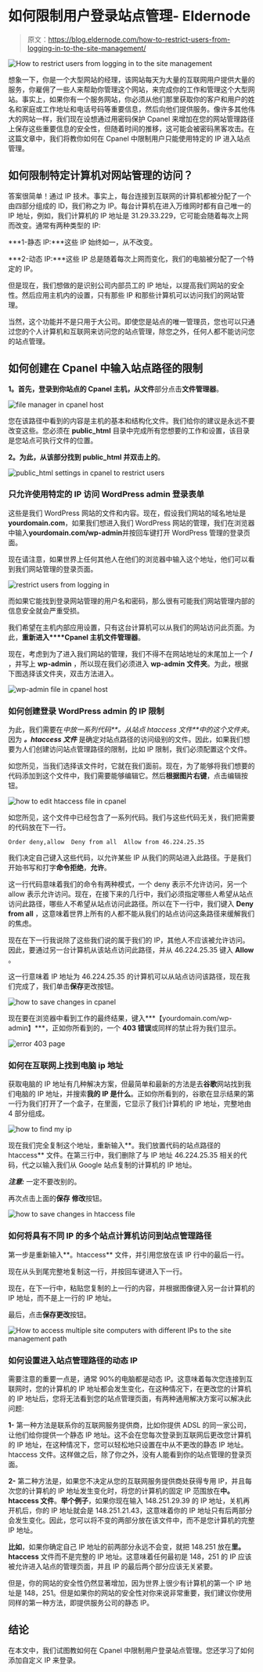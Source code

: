 # 如何限制用户登录站点管理- Eldernode

> 原文：<https://blog.eldernode.com/how-to-restrict-users-from-logging-in-to-the-site-management/>

![How to restrict users from logging in to the site management](img/1ffee69100234d00cf36db21ee7ebe76.png)

想象一下，你是一个大型网站的经理，该网站每天为大量的互联网用户提供大量的服务，你雇佣了一些人来帮助你管理这个网站，来完成你的工作和管理这个大型网站。事实上，如果你有一个服务网站，你必须从他们那里获取你的客户和用户的姓名和家庭或工作地址和电话号码等重要信息，然后向他们提供服务。像许多其他伟大的网站一样，我们现在设想通过用密码保护 Cpanel 来增加在您的网站管理路径上保存这些重要信息的安全性，但随着时间的推移，这可能会被密码黑客攻击。在这篇文章中，我们将教你如何在 Cpanel 中限制用户只能使用特定的 IP 进入站点管理。

## 如何限制特定计算机对网站管理的访问？

答案很简单！通过 IP 技术。事实上，每台连接到互联网的计算机都被分配了一个由四部分组成的 ID，我们称之为 IP。每台计算机在进入万维网时都有自己唯一的 IP 地址，例如，我们计算机的 IP 地址是 31.29.33.229，它可能会随着每次上网而改变。通常有两种类型的 IP:

***1-静态 IP:***这些 IP 始终如一，从不改变。

***2-动态 IP:***这些 IP 总是随着每次上网而变化，我们的电脑被分配了一个特定的 IP。

但是现在，我们想做的是识别公司内部员工的 IP 地址，以提高我们网站的安全性。然后应用主机内的设置，只有那些 IP 和那些计算机可以访问我们的网站管理。

当然，这个功能并不是只用于大公司。即使您是站点的唯一管理员，您也可以只通过您的个人计算机和互联网来访问您的站点管理，除您之外，任何人都不能访问您的站点管理。

## 如何创建在 Cpanel 中输入站点路径的限制

**1。**首先，**登录**到你站点的 Cpanel 主机，从**文件**部分点击**文件管理器**。

![file manager in cpanel host](img/4c9a5624ef6dbf53a6c491b7f87a91f8.png)

您在该路径中看到的内容是主机的基本和结构化文件。我们给你的建议是永远不要改变这些。您必须在 **public_html** 目录中完成所有您想要的工作和设置，该目录是您站点可执行文件的位置。

**2。**为此，从该部分找到 **public_html** 并双击**上的**。

![public_html settings in cpanel to restrict users](img/e515b761ff9faf32af178cfcbbdeb420.png)

### 只允许使用特定的 IP 访问 WordPress admin 登录表单

这些是我们 WordPress 网站的文件和内容。现在，假设我们网站的域名地址是**yourdomain.com**，如果我们想进入我们 WordPress 网站的管理，我们在浏览器中输入**yourdomain.com/wp-admin**并按回车键打开 WordPress 管理的登录页面。

现在请注意，如果世界上任何其他人在他们的浏览器中输入这个地址，他们可以看到我们网站管理的登录页面。

![restrict users from logging in](img/d4c3243b3be8a34ebb0ca5277de75e77.png)

而如果它能找到登录网站管理的用户名和密码，那么很有可能我们网站管理内部的信息安全就会严重受损。

我们希望在主机内部应用设置，只有这台计算机可以从我们的网站访问此页面。为此，**重新进入****Cpanel 主机文件管理器**。

现在，考虑到为了进入我们网站的管理，我们不得不在网站地址的末尾加上一个 **/** ，并写上 **wp-admin** ，所以现在我们必须进入 **wp-admin** **文件夹**。为此，根据下图选择该文件夹，双击方法进入。

![wp-admin file in cpanel host](img/8a78f9a6d36520b8f564b8c2cdf1f12e.png)

### 如何创建登录 WordPress admin 的 IP 限制

为此，我们需要在*中放一系列代码**。从站点 htaccess 文件**中的这个文件夹*。因为 ***。htaccess 文件*** 是确定对站点路径的访问级别的文件。因此，如果我们想要为人们创建访问站点管理路径的限制，比如 IP 限制，我们必须配置这个文件。

如您所见，当我们选择该文件时，它就在我们面前。现在，为了能够将我们想要的代码添加到这个文件中，我们需要能够编辑它。然后**根据图片右键**，点击编辑按钮。

![how to edit htaccess file in cpanel](img/3fddc8ed2a6534452a416561c9aca806.png)

如您所见，这个文件中已经包含了一系列代码。我们与这些代码无关，我们把需要的代码放在下一行。

```
Order deny,allow  Deny from all  Allow from 46.224.25.35
```

我们决定自己键入这些代码，以允许某些 IP 从我们的网站进入此路径。于是我们开始书写和打字**命令拒绝**，**允许**。

这一行代码意味着我们的命令有两种模式，一个 deny 表示不允许访问，另一个 allow 表示允许访问。现在，在接下来的几行中，我们必须指定哪些人希望从站点访问此路径，哪些人不希望从站点访问此路径。所以在下一行中，我们键入 **Deny from all** ，这意味着世界上所有的人都不能从我们的站点访问这条路径来缓解我们的焦虑。

现在在下一行我说除了这些我们说的属于我们的 IP，其他人不应该被允许访问。因此，要通过另一台计算机从该站点访问此路径，并从 46.224.25.35 键入 **Allow** 。

这一行意味着 IP 地址为 46.224.25.35 的计算机可以从站点访问该路径，现在我们完成了，我们单击**保存**更改按钮。

![how to save changes in cpanel](img/25616f7eca2000962e58a44dd26e4d58.png)

现在要在浏览器中看到工作的最终结果，键入***【yourdomain.com/wp-admin】***，正如你所看到的，一个 **403 错误**或同样的禁止将为我们显示。

![error 403 page](img/f495e6f483228f1a8146974475041e61.png)

### 如何在互联网上找到电脑 ip 地址

获取电脑的 IP 地址有几种解决方案，但最简单和最新的方法是去**谷歌**网站找到我们电脑的 IP 地址，并搜索**我的 IP 是什么**。正如你所看到的，谷歌在显示结果的第一行为我们打开了一个盒子，在里面，它显示了我们计算机的 IP 地址，完整地由 4 部分组成。

![how to find my ip](img/15df9f6425dc6be40d86914fce1f31a2.png)

现在我们完全复制这个地址，重新输入**。我们放置代码的站点路径的 htaccess** 文件。在第三行中，我们删除了与 IP 地址 46.224.25.35 相关的代码，代之以输入我们从 Google 站点复制的计算机的 IP 地址。

***注意:*** 一定不要改别的。

再次点击上面的**保存** **修改**按钮。

![how to save changes in htaccess file](img/a52b820448010c5b7c8c1b12070fde4e.png)

### 如何将具有不同 IP 的多个站点计算机访问到站点管理路径

第一步是重新输入**。htaccess** 文件，并引用您放在该 IP 行中的最后一行。

现在从头到尾完整地复制这一行，并按回车键进入下一行。

现在，在下一行中，粘贴您复制的上一行的内容，并根据图像键入另一台计算机的 IP 地址，而不是上一行的 IP 地址。

最后，点击**保存更改**按钮。

![How to access multiple site computers with different IPs to the site management path](img/11e6b0c23af96912ff01c9dcb9f29069.png)

### 如何设置进入站点管理路径的动态 IP

需要注意的重要一点是，通常 90%的电脑都是动态 IP。这意味着每次您连接到互联网时，您的计算机的 IP 地址都会发生变化，在这种情况下，在更改您的计算机的 IP 地址后，您将无法看到您的站点管理页面，有两种通用解决方案可以解决此问题:

**1-** 第一种方法是联系你的互联网服务提供商，比如你提供 ADSL 的同一家公司，让他们给你提供一个静态 IP 地址。这不会在您每次登录到互联网后更改您计算机的 IP 地址，在这种情况下，您可以轻松地只设置在中从不更改的静态 IP 地址。htaccess 文件。这样做之后，除了你之外，没有人能看到你的站点管理的登录页面。

**2-** 第二种方法是，如果您不决定从您的互联网服务提供商处获得专用 IP，并且每次您的计算机的 IP 地址发生变化时，将您的计算机的固定 IP 范围放在**中。htaccess 文件**。**举个例子**，如果你现在输入 148.251.29.39 的 IP 地址，关机再开机后，你的 IP 地址就会是 148.251.21.43，这意味着你的 IP 地址只有后两部分会发生变化。因此，您可以将不变的两部分放在该文件中，而不是您计算机的完整 IP 地址。

**比如**，如果你确定自己 IP 地址的前两部分永远不会变，就把 148.251 放在**里。htaccess** 文件而不是完整的 IP 地址。这意味着任何最初是 148，251 的 IP 应该被允许进入站点的管理页面，并且 IP 的最后两个部分应该无关紧要。

但是，你的网站的安全性仍然显著增加，因为世界上很少有计算机的第一个 IP 地址是 148，251。但是如果你的网站的安全性对你来说非常重要，我们建议你使用同样的第一种方法，即提供服务公司的静态 IP。

## 结论

在本文中，我们试图教如何在 Cpanel 中限制用户登录站点管理。您还学习了如何添加自定义 IP 来登录。